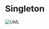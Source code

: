 # Singleton

![UML](https://github.com/vmorais111/bertoti/assets/111707785/a848515c-962f-4730-b672-abe8d5709364)

